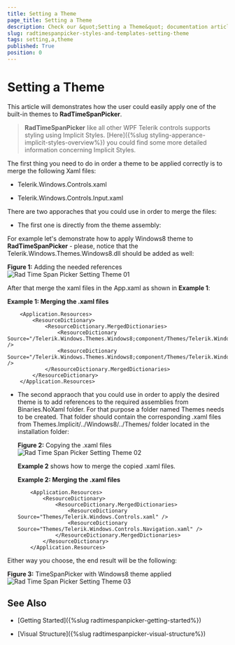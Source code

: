 ```yaml
---
title: Setting a Theme
page_title: Setting a Theme
description: Check our &quot;Setting a Theme&quot; documentation article for the RadTimeSpanPicker {{ site.framework_name }} control.
slug: radtimespanpicker-styles-and-templates-setting-theme
tags: setting,a,theme
published: True
position: 0
---
```


# Setting a Theme

This article will demonstrates how the user could easily apply one of the built-in themes to __RadTimeSpanPicker__.

>__RadTimeSpanPicker__ like all other WPF Telerik controls supports styling using Implicit Styles. [Here]({%slug styling-apperance-implicit-styles-overview%}) you could find some more detailed information concerning Implicit Styles.

The first thing you need to do in order a theme to be applied correctly is to merge the following Xaml files:

* Telerik.Windows.Controls.xaml

* Telerik.Windows.Controls.Input.xaml

There are two apporaches that you could use in order to merge the files:

* The first one is directly from the theme assembly:

For example let's demonstrate how to apply Windows8 theme to __RadTimeSpanPicker__ - please, notice that the Telerik.Windows.Themes.Windows8.dll should be added as well:

__Figure 1:__ Adding the needed references	
![Rad Time Span Picker Setting Theme 01](images/RadTimeSpanPicker_Setting_Theme_01.png)

After that merge the xaml files in the App.xaml as shown in __Example 1__:

__Example 1: Merging the .xaml files__
```XAML
	<Application.Resources>
	    <ResourceDictionary>
	        <ResourceDictionary.MergedDictionaries>
	            <ResourceDictionary Source="/Telerik.Windows.Themes.Windows8;component/Themes/Telerik.Windows.Controls.xaml" />
	            <ResourceDictionary Source="/Telerik.Windows.Themes.Windows8;component/Themes/Telerik.Windows.Controls.Input.xaml" />
	        </ResourceDictionary.MergedDictionaries>
	    </ResourceDictionary>
	</Application.Resources>
```
	
* The second appraoch that you could use in order to apply the desired theme is to add references to the required assemblies from Binaries.NoXaml folder. For that purpose a folder named Themes needs to be created. That folder should contain the corresponding .xaml files from Themes.Implicit/../Windows8/../Themes/ folder located in the installation folder:

	__Figure 2:__ Copying the .xaml files
	![Rad Time Span Picker Setting Theme 02](images/RadTimeSpanPicker_Setting_Theme_02.png)
	
	__Example 2__ shows how to merge the copied .xaml files.            

	__Example 2: Merging the .xaml files__

	```XAML
		<Application.Resources>
		    <ResourceDictionary>
		        <ResourceDictionary.MergedDictionaries>
		            <ResourceDictionary Source="Themes/Telerik.Windows.Controls.xaml" />
		            <ResourceDictionary Source="Themes/Telerik.Windows.Controls.Navigation.xaml" />
		        </ResourceDictionary.MergedDictionaries>
		    </ResourceDictionary>
		</Application.Resources>
	```
	
Either way you choose, the end result will be the following:

__Figure 3:__ TimeSpanPicker with Windows8 theme applied
![Rad Time Span Picker Setting Theme 03](images/RadTimeSpanPicker_Setting_Theme_03.png)

## See Also

 * [Getting Started]({%slug radtimespanpicker-getting-started%})

 * [Visual Structure]({%slug radtimespanpicker-visual-structure%})
